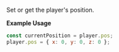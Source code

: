 Set or get the player's position.

**Example Usage**

```js
const currentPosition = player.pos;
player.pos = { x: 0, y: 0, z: 0 };
```
